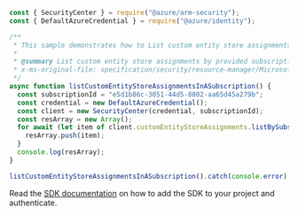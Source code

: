 ```javascript
const { SecurityCenter } = require("@azure/arm-security");
const { DefaultAzureCredential } = require("@azure/identity");

/**
 * This sample demonstrates how to List custom entity store assignments by provided subscription
 *
 * @summary List custom entity store assignments by provided subscription
 * x-ms-original-file: specification/security/resource-manager/Microsoft.Security/preview/2021-07-01-preview/examples/CustomEntityStoreAssignments/customEntityStoreAssignmentListBySubscription_example.json
 */
async function listCustomEntityStoreAssignmentsInASubscription() {
  const subscriptionId = "e5d1b86c-3051-44d5-8802-aa65d45a279b";
  const credential = new DefaultAzureCredential();
  const client = new SecurityCenter(credential, subscriptionId);
  const resArray = new Array();
  for await (let item of client.customEntityStoreAssignments.listBySubscription()) {
    resArray.push(item);
  }
  console.log(resArray);
}

listCustomEntityStoreAssignmentsInASubscription().catch(console.error);
```

Read the [SDK documentation](https://github.com/Azure/azure-sdk-for-js/blob/%40azure%2Farm-security_5.0.0/sdk/security/arm-security/README.md) on how to add the SDK to your project and authenticate.

